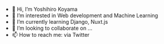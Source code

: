 - 👋 Hi, I’m Yoshihiro Koyama
- 👀 I’m interested in Web development and Machine Learning 
- 🌱 I’m currently learning Django, Nuxt.js
- 💞️ I’m looking to collaborate on ...
- 📫 How to reach me: via Twitter

<!---
hirosuke29/hirosuke29 is a ✨ special ✨ repository because its `README.md` (this file) appears on your GitHub profile.
You can click the Preview link to take a look at your changes.
--->
